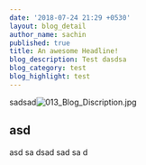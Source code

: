 ```yaml
---
date: '2018-07-24 21:29 +0530'
layout: blog_detail
author_name: sachin
published: true
title: An awesome Headline!
blog_description: Test dasdsa
blog_category: test
blog_highlight: test
---
```



sadsad![013_Blog_Discription.jpg]({{site.baseurl}}/assets/img/blog/013_Blog_Discription.jpg)

## asd
asd
sa
dsad
sad
sa
d

